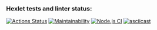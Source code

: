 ### Hexlet tests and linter status:

[![Actions Status](https://github.com/Xaz16/backend-project-lvl1/workflows/hexlet-check/badge.svg)](https://github.com/Xaz16/backend-project-lvl1/actions)
[![Maintainability](https://api.codeclimate.com/v1/badges/84912e63e04f016fb5ef/maintainability)](https://codeclimate.com/github/Xaz16/backend-project-lvl1/maintainability)
[![Node.js CI](https://github.com/Xaz16/backend-project-lvl1/actions/workflows/brain-games.yml/badge.svg?branch=main)](https://github.com/Xaz16/backend-project-lvl1/actions/workflows/brain-games.yml)
[![asciicast](https://asciinema.org/a/BWP1zH6uSO43YRuHzIlKz50Za.svg)](https://asciinema.org/a/BWP1zH6uSO43YRuHzIlKz50Za)
